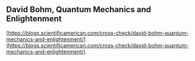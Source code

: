 ## David Bohm, Quantum Mechanics and Enlightenment
  
  [https://blogs.scientificamerican.com/cross-check/david-bohm-quantum-mechanics-and-enlightenment/](https://blogs.scientificamerican.com/cross-check/david-bohm-quantum-mechanics-and-enlightenment/)